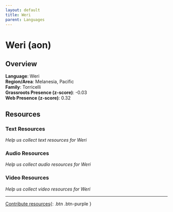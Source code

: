 ```yaml
---
layout: default
title: Weri
parent: Languages
---
```


# Weri (aon)

## Overview

**Language**: Weri  
**Region/Area**: Melanesia, Pacific  
**Family**: Torricelli  
**Grassroots Presence (z-score)**: -0.03  
**Web Presence (z-score)**: 0.32  

## Resources

### Text Resources
*Help us collect text resources for Weri*

### Audio Resources
*Help us collect audio resources for Weri*

### Video Resources
*Help us collect video resources for Weri*

---

[Contribute resources](https://forms.office.com/e/1SfLJx3u1r){: .btn .btn-purple }
